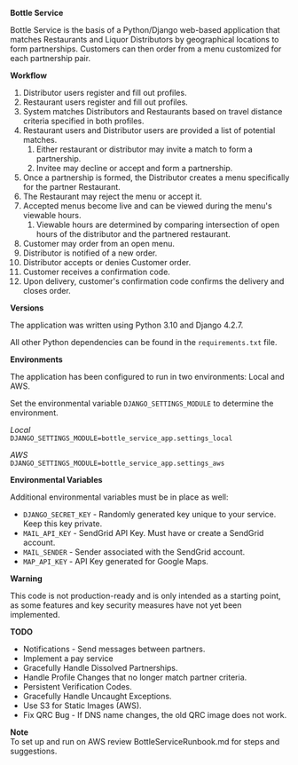 **Bottle Service**

Bottle Service is the basis of a Python/Django web-based application that matches 
Restaurants and Liquor Distributors by geographical locations to form partnerships. 
Customers can then order from a menu customized for each partnership pair.

**Workflow**

1. Distributor users register and fill out profiles.
2. Restaurant users register and fill out profiles.
3. System matches Distributors and Restaurants based on travel distance criteria 
specified in both profiles.
4. Restaurant users and Distributor users are provided a list of potential matches.
   1. Either restaurant or distributor may invite a match to form a partnership.
   2. Invitee may decline or accept and form a partnership.
5. Once a partnership is formed, the Distributor creates a menu specifically
for the partner Restaurant.
6. The Restaurant may reject the menu or accept it.
7. Accepted menus become live and can be viewed during the menu's viewable hours.
   1. Viewable hours are determined by comparing intersection of open hours of the 
   distributor and the partnered restaurant.
8. Customer may order from an open menu.
9. Distributor is notified of a new order.
10. Distributor accepts or denies Customer order.
11. Customer receives a confirmation code.
12. Upon delivery, customer's confirmation code confirms the delivery and closes order.

**Versions**

The application was written using Python 3.10 and Django 4.2.7.

All other Python dependencies can be found in the `requirements.txt` file.

**Environments**

The application has been configured to run in two environments: Local and AWS.

Set the environmental variable `DJANGO_SETTINGS_MODULE` to determine the environment.

_Local_  
`DJANGO_SETTINGS_MODULE=bottle_service_app.settings_local`

_AWS_  
`DJANGO_SETTINGS_MODULE=bottle_service_app.settings_aws`

**Environmental Variables**

Additional environmental variables must be in place as well:

- `DJANGO_SECRET_KEY` - Randomly generated key unique to your service. Keep this key private.
- `MAIL_API_KEY` - SendGrid API Key. Must have or create a SendGrid account.
- `MAIL_SENDER` - Sender associated with the SendGrid account.
- `MAP_API_KEY` - API Key generated for Google Maps.

**Warning**

This code is not production-ready and is only intended as a starting point, as some features and key security measures have not yet been implemented.

**TODO**

* Notifications - Send messages between partners.
* Implement a pay service
* Gracefully Handle Dissolved Partnerships.
* Handle Profile Changes that no longer match partner criteria.
* Persistent Verification Codes.
* Gracefully Handle Uncaught Exceptions.
* Use S3 for Static Images (AWS).
* Fix QRC Bug - If DNS name changes, the old QRC image does not work.


**Note**<br>
To set up and run on AWS review BottleServiceRunbook.md for steps and suggestions.